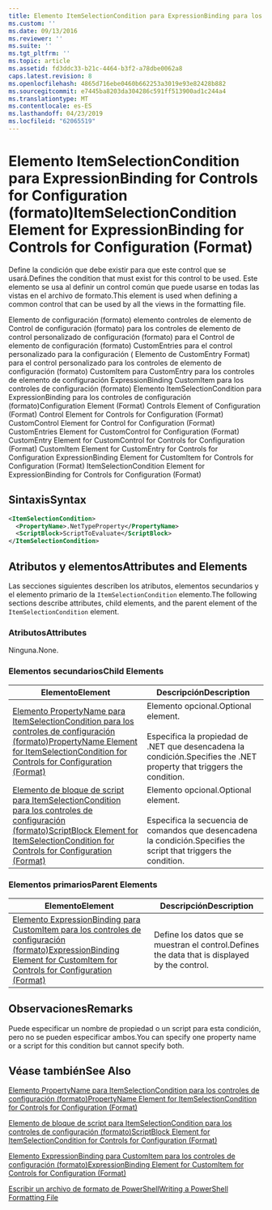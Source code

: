 ```yaml
---
title: Elemento ItemSelectionCondition para ExpressionBinding para los controles de configuración (formato) | Microsoft Docs
ms.custom: ''
ms.date: 09/13/2016
ms.reviewer: ''
ms.suite: ''
ms.tgt_pltfrm: ''
ms.topic: article
ms.assetid: fd3ddc33-b21c-4464-b3f2-a78dbe0062a8
caps.latest.revision: 8
ms.openlocfilehash: 4865d716ebe0460b662253a3019e93e82428b882
ms.sourcegitcommit: e7445ba8203da304286c591ff513900ad1c244a4
ms.translationtype: MT
ms.contentlocale: es-ES
ms.lasthandoff: 04/23/2019
ms.locfileid: "62065519"
---
```

# <a name="itemselectioncondition-element-for-expressionbinding-for-controls-for-configuration-format"></a><span data-ttu-id="0d9d0-102">Elemento ItemSelectionCondition para ExpressionBinding for Controls for Configuration (formato)</span><span class="sxs-lookup"><span data-stu-id="0d9d0-102">ItemSelectionCondition Element for ExpressionBinding for Controls for Configuration (Format)</span></span>

<span data-ttu-id="0d9d0-103">Define la condición que debe existir para que este control que se usará.</span><span class="sxs-lookup"><span data-stu-id="0d9d0-103">Defines the condition that must exist for this control to be used.</span></span> <span data-ttu-id="0d9d0-104">Este elemento se usa al definir un control común que puede usarse en todas las vistas en el archivo de formato.</span><span class="sxs-lookup"><span data-stu-id="0d9d0-104">This element is used when defining a common control that can be used by all the views in the formatting file.</span></span>

<span data-ttu-id="0d9d0-105">Elemento de configuración (formato) elemento controles de elemento de Control de configuración (formato) para los controles de elemento de control personalizado de configuración (formato) para el Control de elemento de configuración (formato) CustomEntries para el control personalizado para la configuración ( Elemento de CustomEntry Format) para el control personalizado para los controles de elemento de configuración (formato) CustomItem para CustomEntry para los controles de elemento de configuración ExpressionBinding CustomItem para los controles de configuración (formato) Elemento ItemSelectionCondition para ExpressionBinding para los controles de configuración (formato)</span><span class="sxs-lookup"><span data-stu-id="0d9d0-105">Configuration Element (Format) Controls Element of Configuration (Format) Control Element for Controls for Configuration (Format) CustomControl Element for Control for Configuration (Format) CustomEntries Element for CustomControl for Configuration (Format) CustomEntry Element for CustomControl for Controls for Configuration (Format) CustomItem Element for CustomEntry for Controls for Configuration ExpressionBinding Element for CustomItem for Controls for Configuration (Format) ItemSelectionCondition Element for ExpressionBinding for Controls for Configuration (Format)</span></span>

## <a name="syntax"></a><span data-ttu-id="0d9d0-106">Sintaxis</span><span class="sxs-lookup"><span data-stu-id="0d9d0-106">Syntax</span></span>

```xml
<ItemSelectionCondition>
  <PropertyName>.NetTypeProperty</PropertyName>
  <ScriptBlock>ScriptToEvaluate</ScriptBlock>
</ItemSelectionCondition>
```

## <a name="attributes-and-elements"></a><span data-ttu-id="0d9d0-107">Atributos y elementos</span><span class="sxs-lookup"><span data-stu-id="0d9d0-107">Attributes and Elements</span></span>

<span data-ttu-id="0d9d0-108">Las secciones siguientes describen los atributos, elementos secundarios y el elemento primario de la `ItemSelectionCondition` elemento.</span><span class="sxs-lookup"><span data-stu-id="0d9d0-108">The following sections describe attributes, child elements, and the parent element of the `ItemSelectionCondition` element.</span></span>

### <a name="attributes"></a><span data-ttu-id="0d9d0-109">Atributos</span><span class="sxs-lookup"><span data-stu-id="0d9d0-109">Attributes</span></span>

<span data-ttu-id="0d9d0-110">Ninguna.</span><span class="sxs-lookup"><span data-stu-id="0d9d0-110">None.</span></span>

### <a name="child-elements"></a><span data-ttu-id="0d9d0-111">Elementos secundarios</span><span class="sxs-lookup"><span data-stu-id="0d9d0-111">Child Elements</span></span>

|<span data-ttu-id="0d9d0-112">Elemento</span><span class="sxs-lookup"><span data-stu-id="0d9d0-112">Element</span></span>|<span data-ttu-id="0d9d0-113">Descripción</span><span class="sxs-lookup"><span data-stu-id="0d9d0-113">Description</span></span>|
|-------------|-----------------|
|[<span data-ttu-id="0d9d0-114">Elemento PropertyName para ItemSelectionCondition para los controles de configuración (formato)</span><span class="sxs-lookup"><span data-stu-id="0d9d0-114">PropertyName Element for ItemSelectionCondition for Controls for Configuration (Format)</span></span>](./propertyname-element-for-itemseclectioncondition-for-controls-for-configuration-format.md)|<span data-ttu-id="0d9d0-115">Elemento opcional.</span><span class="sxs-lookup"><span data-stu-id="0d9d0-115">Optional element.</span></span><br /><br /> <span data-ttu-id="0d9d0-116">Especifica la propiedad de .NET que desencadena la condición.</span><span class="sxs-lookup"><span data-stu-id="0d9d0-116">Specifies the .NET property that triggers the condition.</span></span>|
|[<span data-ttu-id="0d9d0-117">Elemento de bloque de script para ItemSelectionCondition para los controles de configuración (formato)</span><span class="sxs-lookup"><span data-stu-id="0d9d0-117">ScriptBlock Element for ItemSelectionCondition for Controls for Configuration (Format)</span></span>](./scriptblock-element-for-itemseclectioncondition-for-controls-for-configuration-format.md)|<span data-ttu-id="0d9d0-118">Elemento opcional.</span><span class="sxs-lookup"><span data-stu-id="0d9d0-118">Optional element.</span></span><br /><br /> <span data-ttu-id="0d9d0-119">Especifica la secuencia de comandos que desencadena la condición.</span><span class="sxs-lookup"><span data-stu-id="0d9d0-119">Specifies the script that triggers the condition.</span></span>|

### <a name="parent-elements"></a><span data-ttu-id="0d9d0-120">Elementos primarios</span><span class="sxs-lookup"><span data-stu-id="0d9d0-120">Parent Elements</span></span>

|<span data-ttu-id="0d9d0-121">Elemento</span><span class="sxs-lookup"><span data-stu-id="0d9d0-121">Element</span></span>|<span data-ttu-id="0d9d0-122">Descripción</span><span class="sxs-lookup"><span data-stu-id="0d9d0-122">Description</span></span>|
|-------------|-----------------|
|[<span data-ttu-id="0d9d0-123">Elemento ExpressionBinding para CustomItem para los controles de configuración (formato)</span><span class="sxs-lookup"><span data-stu-id="0d9d0-123">ExpressionBinding Element for CustomItem for Controls for Configuration (Format)</span></span>](./expressionbinding-element-for-customitem-for-controls-for-configuration-format.md)|<span data-ttu-id="0d9d0-124">Define los datos que se muestran el control.</span><span class="sxs-lookup"><span data-stu-id="0d9d0-124">Defines the data that is displayed by the control.</span></span>|

## <a name="remarks"></a><span data-ttu-id="0d9d0-125">Observaciones</span><span class="sxs-lookup"><span data-stu-id="0d9d0-125">Remarks</span></span>

<span data-ttu-id="0d9d0-126">Puede especificar un nombre de propiedad o un script para esta condición, pero no se pueden especificar ambos.</span><span class="sxs-lookup"><span data-stu-id="0d9d0-126">You can specify one property name or a script for this condition but cannot specify both.</span></span>

## <a name="see-also"></a><span data-ttu-id="0d9d0-127">Véase también</span><span class="sxs-lookup"><span data-stu-id="0d9d0-127">See Also</span></span>

[<span data-ttu-id="0d9d0-128">Elemento PropertyName para ItemSelectionCondition para los controles de configuración (formato)</span><span class="sxs-lookup"><span data-stu-id="0d9d0-128">PropertyName Element for ItemSelectionCondition for Controls for Configuration (Format)</span></span>](./propertyname-element-for-itemseclectioncondition-for-controls-for-configuration-format.md)

[<span data-ttu-id="0d9d0-129">Elemento de bloque de script para ItemSelectionCondition para los controles de configuración (formato)</span><span class="sxs-lookup"><span data-stu-id="0d9d0-129">ScriptBlock Element for ItemSelectionCondition for Controls for Configuration (Format)</span></span>](./scriptblock-element-for-itemseclectioncondition-for-controls-for-configuration-format.md)

[<span data-ttu-id="0d9d0-130">Elemento ExpressionBinding para CustomItem para los controles de configuración (formato)</span><span class="sxs-lookup"><span data-stu-id="0d9d0-130">ExpressionBinding Element for CustomItem for Controls for Configuration (Format)</span></span>](./expressionbinding-element-for-customitem-for-controls-for-configuration-format.md)

[<span data-ttu-id="0d9d0-131">Escribir un archivo de formato de PowerShell</span><span class="sxs-lookup"><span data-stu-id="0d9d0-131">Writing a PowerShell Formatting File</span></span>](./writing-a-powershell-formatting-file.md)
